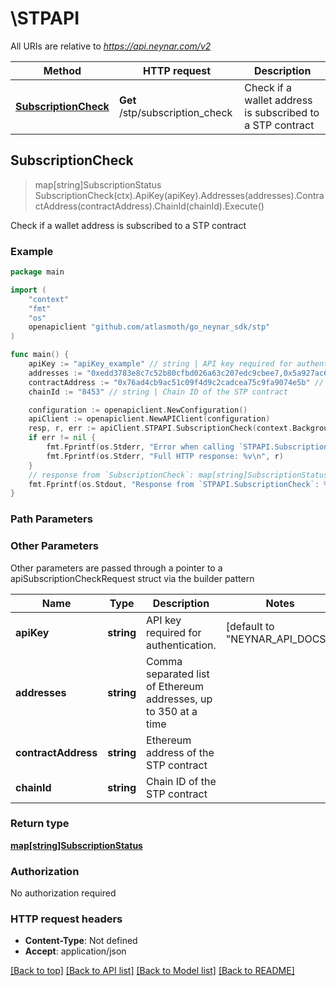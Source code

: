 # \STPAPI

All URIs are relative to *https://api.neynar.com/v2*

| Method                                               | HTTP request                    | Description                                               |
| ---------------------------------------------------- | ------------------------------- | --------------------------------------------------------- |
| [**SubscriptionCheck**](STPAPI.md#SubscriptionCheck) | **Get** /stp/subscription_check | Check if a wallet address is subscribed to a STP contract |

## SubscriptionCheck

> map[string]SubscriptionStatus SubscriptionCheck(ctx).ApiKey(apiKey).Addresses(addresses).ContractAddress(contractAddress).ChainId(chainId).Execute()

Check if a wallet address is subscribed to a STP contract

### Example

```go
package main

import (
	"context"
	"fmt"
	"os"
	openapiclient "github.com/atlasmoth/go_neynar_sdk/stp"
)

func main() {
	apiKey := "apiKey_example" // string | API key required for authentication. (default to "NEYNAR_API_DOCS")
	addresses := "0xedd3783e8c7c52b80cfbd026a63c207edc9cbee7,0x5a927ac639636e534b678e81768ca19e2c6280b7" // string | Comma separated list of Ethereum addresses, up to 350 at a time
	contractAddress := "0x76ad4cb9ac51c09f4d9c2cadcea75c9fa9074e5b" // string | Ethereum address of the STP contract
	chainId := "8453" // string | Chain ID of the STP contract

	configuration := openapiclient.NewConfiguration()
	apiClient := openapiclient.NewAPIClient(configuration)
	resp, r, err := apiClient.STPAPI.SubscriptionCheck(context.Background()).ApiKey(apiKey).Addresses(addresses).ContractAddress(contractAddress).ChainId(chainId).Execute()
	if err != nil {
		fmt.Fprintf(os.Stderr, "Error when calling `STPAPI.SubscriptionCheck``: %v\n", err)
		fmt.Fprintf(os.Stderr, "Full HTTP response: %v\n", r)
	}
	// response from `SubscriptionCheck`: map[string]SubscriptionStatus
	fmt.Fprintf(os.Stdout, "Response from `STPAPI.SubscriptionCheck`: %v\n", resp)
}
```

### Path Parameters

### Other Parameters

Other parameters are passed through a pointer to a apiSubscriptionCheckRequest struct via the builder pattern

| Name                | Type       | Description                                                     | Notes                                    |
| ------------------- | ---------- | --------------------------------------------------------------- | ---------------------------------------- |
| **apiKey**          | **string** | API key required for authentication.                            | [default to &quot;NEYNAR_API_DOCS&quot;] |
| **addresses**       | **string** | Comma separated list of Ethereum addresses, up to 350 at a time |
| **contractAddress** | **string** | Ethereum address of the STP contract                            |
| **chainId**         | **string** | Chain ID of the STP contract                                    |

### Return type

[**map[string]SubscriptionStatus**](SubscriptionStatus.md)

### Authorization

No authorization required

### HTTP request headers

- **Content-Type**: Not defined
- **Accept**: application/json

[[Back to top]](#) [[Back to API list]](../README.md#documentation-for-api-endpoints)
[[Back to Model list]](../README.md#documentation-for-models)
[[Back to README]](../README.md)
